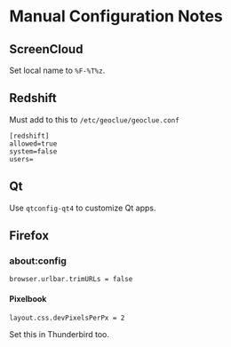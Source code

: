 # Manual Configuration Notes

## ScreenCloud

Set local name to `%F-%T%z`.

## Redshift

Must add to this to `/etc/geoclue/geoclue.conf`

```
[redshift]
allowed=true
system=false
users=
```

## Qt

Use `qtconfig-qt4` to customize Qt apps.

## Firefox

### about:config

```
browser.urlbar.trimURLs = false
```

#### Pixelbook

```
layout.css.devPixelsPerPx = 2
```

Set this in Thunderbird too.
